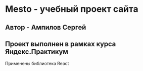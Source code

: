 # Mesto - учебный проект сайта
## Автор - Ампилов Сергей
## Проект выполнен в рамках курса Яндекс.Практикум

Применены библиотека React